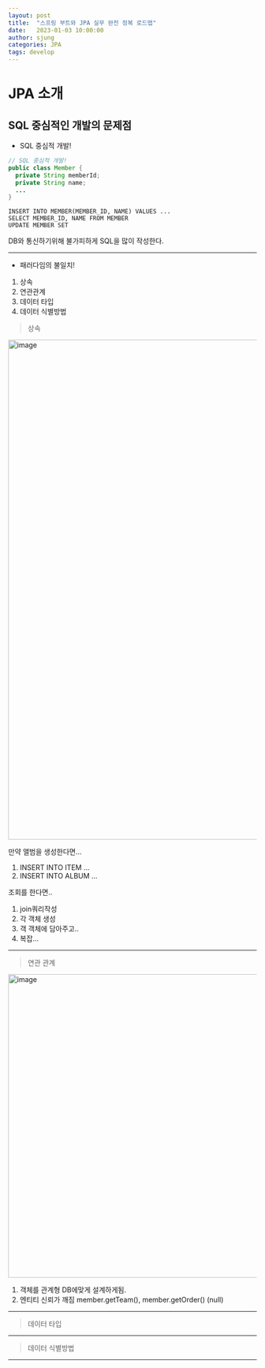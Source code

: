 ```yaml
---
layout: post
title:  "스프링 부트와 JPA 실무 완전 정복 로드맵"
date:   2023-01-03 10:00:00
author: sjung
categories: JPA
tags: develop
---
```


# JPA 소개

## SQL 중심적인 개발의 문제점

* SQL 중심적 개발!


~~~java
// SQL 중심적 개발!
public class Member {
  private String memberId;
  private String name;
  ...
}

~~~

```
INSERT INTO MEMBER(MEMBER_ID, NAME) VALUES ...
SELECT MEMBER_ID, NAME FROM MEMBER
UPDATE MEMBER SET
```

DB와 통신하기위해 불가피하게 SQL을 많이 작성한다.

---

* 패러다임의 불일치!

1. 상속
2. 연관관계
3. 데이터 타입
4. 데이터 식별방법


> 상속

<img width="1013" alt="image" src="https://user-images.githubusercontent.com/23027091/210369387-80695ebe-f7cc-4e5e-89ae-b117e0494090.png">

만약 앨범을 생성한다면...
1. INSERT INTO ITEM ...
2. INSERT INTO ALBUM ...

조회를 한다면..
1. join쿼리작성
2. 각 객체 생성
3. 객 객체에 담아주고..
4. 복잡...

---

> 연관 관계

<img width="615" alt="image" src="https://user-images.githubusercontent.com/23027091/210370049-6cc171bd-d556-4999-a5e6-3dc63314ebe7.png">

1. 객체를 관계형 DB에맞게 설계하게됨.
2. 엔티티 신뢰가 깨짐 member.getTeam(), member.getOrder() (null)

---

> 데이터 타입


---




> 데이터 식별방법


---
